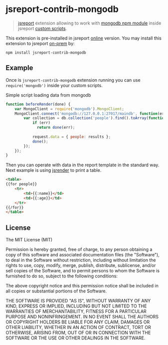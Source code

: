 # jsreport-contrib-mongodb

> [jsreport](https://github.com/jsreport/jsreport) extension allowing to work with [mongodb npm module](https://github.com/mongodb/node-mongodb-native) inside jsreport [custom scripts](http://jsreport.net/learn/scripts).

This extension is pre-installed in jsreport [online](http://jsreport.net/online) version. You may install this extension to jsreport [on-prem](http://jsreport.net/on-prem) by:

```
npm install jsreport-contrib-mongodb
```

## Example
Once is `jsreport-contrib-mongodb` extension running you can use `require('mongodb')` inside your custom scripts.

Simple script loading data from mongodb

```javascript
function beforeRender(done) {
	var MongoClient = require('mongodb').MongoClient; 
	MongoClient.connect('mongodb://127.0.0.1:27017/maindb', function(err, db) {
		var collection = db.collection('people').find().toArray(function(err, results) {
		    if (err)
		      return done(err);
		      
			request.data = { people: results };
			done();
		});
	});
}
```

Then you can operate with data in the report template in the standard way. Next example is using [jsrender](http://jsreport.net/learn/jsrender) to print a table.
```html
<table>	
{{for people}}
	<tr>
		<td>{{:name}}</td>
		<td>{{:age}}</td>
	</tr>
{{/for}}
</table>
```


## License
The MIT License (MIT)

Permission is hereby granted, free of charge, to any person obtaining a copy
of this software and associated documentation files (the "Software"), to deal
in the Software without restriction, including without limitation the rights
to use, copy, modify, merge, publish, distribute, sublicense, and/or sell
copies of the Software, and to permit persons to whom the Software is
furnished to do so, subject to the following conditions:

The above copyright notice and this permission notice shall be included in all
copies or substantial portions of the Software.

THE SOFTWARE IS PROVIDED "AS IS", WITHOUT WARRANTY OF ANY KIND, EXPRESS OR
IMPLIED, INCLUDING BUT NOT LIMITED TO THE WARRANTIES OF MERCHANTABILITY,
FITNESS FOR A PARTICULAR PURPOSE AND NONINFRINGEMENT. IN NO EVENT SHALL THE
AUTHORS OR COPYRIGHT HOLDERS BE LIABLE FOR ANY CLAIM, DAMAGES OR OTHER
LIABILITY, WHETHER IN AN ACTION OF CONTRACT, TORT OR OTHERWISE, ARISING FROM,
OUT OF OR IN CONNECTION WITH THE SOFTWARE OR THE USE OR OTHER DEALINGS IN THE
SOFTWARE.
